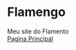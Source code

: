 # Flamengo
Meu site do Flamento
<br>
<a href="https://kinz2901.github.io/estácio/atributos.index.html">Pagina Principal</a>
